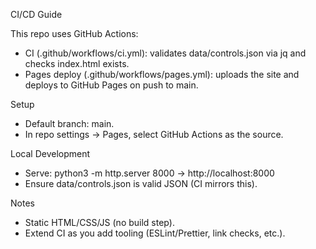 CI/CD Guide

This repo uses GitHub Actions:

- CI (.github/workflows/ci.yml): validates data/controls.json via jq and checks index.html exists.
- Pages deploy (.github/workflows/pages.yml): uploads the site and deploys to GitHub Pages on push to main.

Setup

- Default branch: main.
- In repo settings → Pages, select GitHub Actions as the source.

Local Development

- Serve: python3 -m http.server 8000 → http://localhost:8000
- Ensure data/controls.json is valid JSON (CI mirrors this).

Notes

- Static HTML/CSS/JS (no build step).
- Extend CI as you add tooling (ESLint/Prettier, link checks, etc.).
